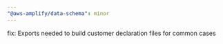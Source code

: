 ```yaml
---
"@aws-amplify/data-schema": minor
---
```


fix: Exports needed to build customer declaration files for common cases
